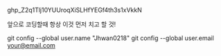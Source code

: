 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

앞으로 코딩할때 항상 이것 먼저 치고 할 것!

git config --global user.name "Jhwan0218"
git config --global user.email your@email.com